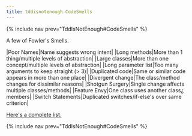 ```yaml
---
title: tddisnotenough.CodeSmells
---
```

{% include nav prev="TddIsNotEnough#CodeSmells" %}

A few of Fowler's Smells.

|Poor Names|Name suggests wrong intent|
|Long methods|More than 1 thing/multiple levels of abstraction|
|Large classes|More than one concept/multiple levels of abstraction|
|Long parameter list|Too many arguments to keep straight (> 3)|
|Duplicated code|Same or similar code appears in more than one place|
|Divergent change|The class/method changes for dissimilar reasons|
|Shotgun Surgery|Single change affects multiple classes/methods|
|Feature Envy|One class uses another class¿ members|
|Switch Statements|Duplicated switches/if-else's over same criterion|

[Here's a complete list.](http://c2.com/cgi/wiki?CodeSmell)

{% include nav prev="TddIsNotEnough#CodeSmells" %}
